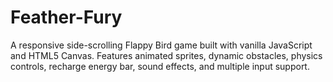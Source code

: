 # Feather-Fury
A responsive side-scrolling Flappy Bird game built with vanilla JavaScript and HTML5 Canvas. Features animated sprites, dynamic obstacles, physics controls, recharge energy bar, sound effects, and multiple input support.

